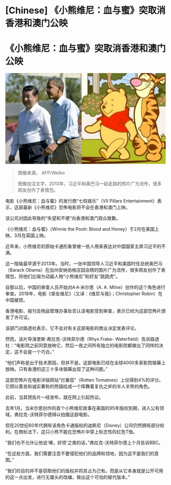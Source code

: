# [Chinese] 《小熊维尼：血与蜜》突取消香港和澳门公映

#  《小熊维尼：血与蜜》突取消香港和澳门公映


![Composite picture of Xi Jinping, Barack Obama and Winnie the Pooh characters](_96969502_78b75efc-37fe-449f-944e-0fa30805a597.jpg)

> 图像来源，  AFP/Weibo
>
> 图像加注文字，2013年，习近平和奥巴马一起走路的照片广为流传，很多网友创作了表情包。

电影《小熊维尼：血与蜜》的发行商“七柱娱乐”（VII Pillars Entertainment）表示，这部最新《小熊维尼》恐怖电影将不会在香港和澳门上映。

该公司对因此导致的“失望和不便”向香港和澳门观众致歉。

《小熊维尼：血与蜜》（Winnie the Pooh: Blood and Honey）于2月在美国上映，3月在英国上映。

近年来，小熊维尼的原始卡通形象曾被一些人用来表达对中国国家主席习近平的不满。

这一隐喻最早源于2013年。当时，一张中国领导人习近平和美国时任总统奥巴马（Barack Obama）在加州安纳伯格庄园会晤的图片广为流传，很多网友创作了表情包，将他们比喻为动画人物“小熊维尼”和好友“跳跳虎”。

自那以后，中国的审查人员开始对A·A·米尔恩（A. A. Milne）创作的这个角色进行审查。2018年，电影《挚友维尼》（又译：《维尼与我》；Christopher Robin）在中国被禁。


香港电影、报刊及物品管理办事处否认该电影受到审查，表示已经为这部恐怖片颁发了许可证。

该部门对路透社表示，它不会对有关这部电影的商业决定发表评论。

然而，该片导演里斯·弗拉克-沃特菲尔德（Rhys Frake- Waterfield）告诉路透社：“电影院之前同意放映它，然后一夜之间所有独立的电影院都做出了同样的决定，这不会是一个巧合。”

“他们声称是出于技术原因，但并不是。这部电影已经在全球4000多家影院银幕上放映。只有香港的这三十多块银幕出现了这种问题。”

这部恐怖片在电影评级网站“烂番茄”（Rotten Tomatoes）上仅得到4%的评分。它把以善良和诚实著称的熊描绘成一个挥舞着复仇之斧的半人半熊的角色。

此前，当其预告片一经发布，就在网上引起热议。

去年1月，当米尔恩创作的首个小熊维尼故事在美国的95年版权到期，进入公有领域，弗拉克-沃特菲尔德得以拍摄这部电影。

但在20世纪60年代拥有该角色卡通版权的迪斯尼（Disney）公司仍然拥有部分权利。在商标法下，这只小熊不能在恐怖片中穿上标志性的红色T恤。

“我们也不允许让他说‘噢，好烦’之类的话，”弗拉克-沃特菲尔德上个月告诉BBC。

“在这些方面，我们需要注意不要侵犯他们的品牌和领地，因为这不是我们的意图。”

“我们的目的并不是窃取他们的版权并将其占为己有。而是从它本身就是公开可用的这一点出发，进行无厘头的改编，做出这个可怕的替代版本。”


